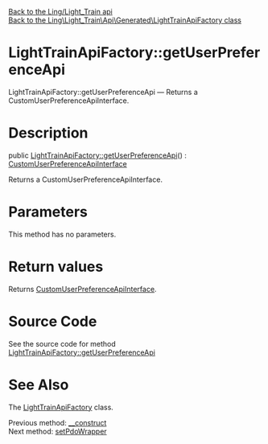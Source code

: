 [Back to the Ling/Light_Train api](https://github.com/lingtalfi/Light_Train/blob/master/doc/api/Ling/Light_Train.md)<br>
[Back to the Ling\Light_Train\Api\Generated\LightTrainApiFactory class](https://github.com/lingtalfi/Light_Train/blob/master/doc/api/Ling/Light_Train/Api/Generated/LightTrainApiFactory.md)


LightTrainApiFactory::getUserPreferenceApi
================



LightTrainApiFactory::getUserPreferenceApi — Returns a CustomUserPreferenceApiInterface.




Description
================


public [LightTrainApiFactory::getUserPreferenceApi](https://github.com/lingtalfi/Light_Train/blob/master/doc/api/Ling/Light_Train/Api/Generated/LightTrainApiFactory/getUserPreferenceApi.md)() : [CustomUserPreferenceApiInterface](https://github.com/lingtalfi/Light_Train/blob/master/doc/api/Ling/Light_Train/Api/Custom/Interfaces/CustomUserPreferenceApiInterface.md)




Returns a CustomUserPreferenceApiInterface.




Parameters
================

This method has no parameters.


Return values
================

Returns [CustomUserPreferenceApiInterface](https://github.com/lingtalfi/Light_Train/blob/master/doc/api/Ling/Light_Train/Api/Custom/Interfaces/CustomUserPreferenceApiInterface.md).








Source Code
===========
See the source code for method [LightTrainApiFactory::getUserPreferenceApi](https://github.com/lingtalfi/Light_Train/blob/master/Api/Generated/LightTrainApiFactory.php#L49-L54)


See Also
================

The [LightTrainApiFactory](https://github.com/lingtalfi/Light_Train/blob/master/doc/api/Ling/Light_Train/Api/Generated/LightTrainApiFactory.md) class.

Previous method: [__construct](https://github.com/lingtalfi/Light_Train/blob/master/doc/api/Ling/Light_Train/Api/Generated/LightTrainApiFactory/__construct.md)<br>Next method: [setPdoWrapper](https://github.com/lingtalfi/Light_Train/blob/master/doc/api/Ling/Light_Train/Api/Generated/LightTrainApiFactory/setPdoWrapper.md)<br>


